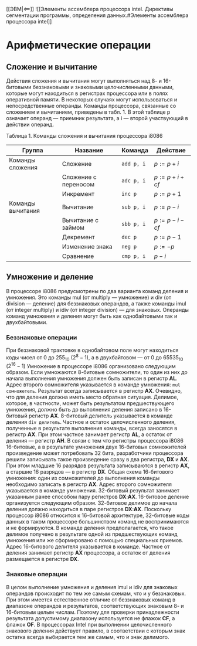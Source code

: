 [[ЭВМ|<==]]
![[Элементы ассемблера процессора intel. Директивы сегментации программы, определения данных.#Элементы ассемблера процессора intel]]
# Арифметические операции
## Сложение и вычитание
Действия сложения и вычитания могут выполняться над 8- и 16-битовыми беззнаковыми и знаковыми целочисленными данными, которые могут находиться в регистрах процессора или в полях оперативной памяти. В некоторых случаях могут использоваться и непосредственные операнды. Команды процессора, связанные со сложением и вычитанием, приведены в табл. 1. В этой таблице p означает операнд — приемник результата, а i — второй участвующий в действии операнд.

Таблица 1. Команды сложения и вычитания процессора i8086

| Группа            | Название             | Команда    | Действие          |
| ----------------- | -------------------- | ---------- | ----------------- |
| Команды сложения  | Сложение             | `add p, i` | $p := p + i$      |
|                   | Сложение с переносом | `adc p, i` | $p := p + i + cf$ |
|                   | Инкремент            | `inc p`    | $p := p + 1$      |
| Команды вычитания | Вычитание            | `sub p, i` | $p := p - i$      |
|                   | Вычитание с займом   | `sbb p, i` | $p := p - i - cf$ | 
|                   | Декремент            | `dec p`    | $p := p - 1$      |
|                   | Изменение знака      | `neg p`    | $p := -p$         |
|                   | Сравнение            | `cmp p, i` | $p - i$           |


## Умножение и деление
В процессоре i8086 предусмотрены по два варианта команд деления и умножения. Это команды mul (от multiply — умножение) и div (от division — деление) для беззнаковых операндов, а также команды imul (от integer multiply) и idiv (от integer division) — для знаковых. Операнды команд умножения и деления могут быть как однобайтовыми так и двухбайтовыми.
### Беззнаковые операции
При беззнаковой трактовке в однобайтовом поле могут находиться коды чисел от $0$ до $255_{10}$ ($2^{8}-1$), а в двухбайтовом — от $0$ до $65535_{10}$ ($2^{16}-1$)
Умножение в процессоре i8086 организовано следующим образом. Если умножаются 8-битовые сомножители, то один из них до начала выполнения умножения должен быть записан в регистр **AL**. Адрес второго сомножителя указывается в команде умножения: `mul сомножетель`. Результат всегда записывается в регистр **AX**.
Очевидно, что для деления должна иметь место обратная ситуация. Делимое, которое, в частности, может быть результатом предшествующего умножения, должно быть до выполнения деления записано в 16-битовый регистр **AX**. 8-битовый делитель указывается в команде деления `div делитель`. Частное и остаток целочисленного деления, полученные в результате выполнения команды, всегда заносятся в регистр **AX**. При этом частное занимает регистр **AL**, а остаток от деления — регистр **AH**.
В связи с тем что регистры процессора i8086 16-битовые, а в результате умножения двух 16-битовых сомножителей произведение может потребовать 32 бита, разработчики процессора решили записывать такое произведение сразу в два регистра, **DX** и **AX**. При этом младшие 16 разрядов результата записываются в регистр **AX**, а старшие 16 разрядов — в регистр **DX**. Общая схема 16-битового умножения: один из сомножителей до выполнения команды необходимо записать в регистр **AX**. Адрес второго сомножителя указывается в команде умножения. 32-битовый результат занимает указанным ранее способом пару регистров **DX**:**AX**.
16-битовое деление организуется следующим образом. 32-битовое делимое до начала деления должно находиться в паре регистров **DX**:**AX**. Поскольку процессор i8086 относится к 16-битовой архитектуре, 32-битовые коды данных в таком процессоре большинством команд не воспринимаются и не формируются. В команде деления предполагается, что такое делимое получено в результате одной из предшествующих команд умножения или же сформировано с помощью специальных приемов. Адрес 16-битового делителя указывается в команде. Частное от деления занимает регистр **AX** процессора, а остаток от деления размещается в регистре **DX**.
### Знаковые операции
В целом выполнение умножения и деления imul и idiv для знаковых операндов происходит по тем же самым схемам, что и у беззнаковых. При этом имеется естественное отличие от беззнаковых команд в диапазоне операндов и результатов, соответствующих знаковым 8- и 16-битовым целым числам. Поэтому для проверки принадлежности результата допустимому диапазону используется не флажок **CF**, а флажок **OF**.
В процессорах Intel при выполнении целочисленного знакового деления действует правило, в соответствии с которым знак остатка всегда выбирается тем же самым, что и знак делимого.